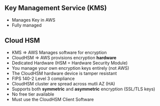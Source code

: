 ## Key Management Service (KMS)

* Manages Key in AWS
* Fully managed 


## Cloud HSM

* KMS => AWS Manages software for encryption
* CloudHSM => AWS provisions encryption **hardware**
* Dedicated Hardware (HSM = Hardware Security Module)
* You manage your own encryption keys entirely (not AWS)
* The CloudHSM hardware device is tamper resistant
* FIPS 140-2 Level 3 compliance
* CloudHSM cluster are spread across mutli AZ (HA)
* Supports both **symmetric** and **asymmetric** encryption (SSL/TLS keys)
* No free tier available
* Must use the CloudHSM Client Software

